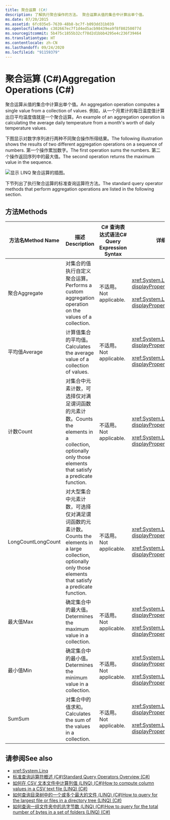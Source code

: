 ```yaml
---
title: 聚合运算 (C#)
description: 了解执行聚合操作的方法。 聚合运算从值的集合中计算出单个值。
ms.date: 07/20/2015
ms.assetid: 6fc035e5-7639-48b8-bc7f-b093dd31b039
ms.openlocfilehash: c302667ec7f1d4ed5acb98439ea9f8f80250077d
ms.sourcegitcommit: 5b475c1855b32cf78d2d1bbb4295e4c236f39464
ms.translationtype: HT
ms.contentlocale: zh-CN
ms.lasthandoff: 09/24/2020
ms.locfileid: "91159379"
---
```

# <a name="aggregation-operations-c"></a><span data-ttu-id="a5e40-104">聚合运算 (C#)</span><span class="sxs-lookup"><span data-stu-id="a5e40-104">Aggregation Operations (C#)</span></span>

<span data-ttu-id="a5e40-105">聚合运算从值的集合中计算出单个值。</span><span class="sxs-lookup"><span data-stu-id="a5e40-105">An aggregation operation computes a single value from a collection of values.</span></span> <span data-ttu-id="a5e40-106">例如，从一个月累计的每日温度值计算出日平均温度值就是一个聚合运算。</span><span class="sxs-lookup"><span data-stu-id="a5e40-106">An example of an aggregation operation is calculating the average daily temperature from a month's worth of daily temperature values.</span></span>  
  
 <span data-ttu-id="a5e40-107">下图显示对数字序列进行两种不同聚合操作所得结果。</span><span class="sxs-lookup"><span data-stu-id="a5e40-107">The following illustration shows the results of two different aggregation operations on a sequence of numbers.</span></span> <span data-ttu-id="a5e40-108">第一个操作累加数字。</span><span class="sxs-lookup"><span data-stu-id="a5e40-108">The first operation sums the numbers.</span></span> <span data-ttu-id="a5e40-109">第二个操作返回序列中的最大值。</span><span class="sxs-lookup"><span data-stu-id="a5e40-109">The second operation returns the maximum value in the sequence.</span></span>  
  
 ![显示 LINQ 聚合运算的插图。](./media/aggregation-operations/linq-aggregation-operations.png)  
  
 <span data-ttu-id="a5e40-111">下节列出了执行聚合运算的标准查询运算符方法。</span><span class="sxs-lookup"><span data-stu-id="a5e40-111">The standard query operator methods that perform aggregation operations are listed in the following section.</span></span>  
  
## <a name="methods"></a><span data-ttu-id="a5e40-112">方法</span><span class="sxs-lookup"><span data-stu-id="a5e40-112">Methods</span></span>  
  
|<span data-ttu-id="a5e40-113">方法名</span><span class="sxs-lookup"><span data-stu-id="a5e40-113">Method Name</span></span>|<span data-ttu-id="a5e40-114">描述</span><span class="sxs-lookup"><span data-stu-id="a5e40-114">Description</span></span>|<span data-ttu-id="a5e40-115">C# 查询表达式语法</span><span class="sxs-lookup"><span data-stu-id="a5e40-115">C# Query Expression Syntax</span></span>|<span data-ttu-id="a5e40-116">详细信息</span><span class="sxs-lookup"><span data-stu-id="a5e40-116">More Information</span></span>|  
|-----------------|-----------------|---------------------------------|----------------------|  
|<span data-ttu-id="a5e40-117">聚合</span><span class="sxs-lookup"><span data-stu-id="a5e40-117">Aggregate</span></span>|<span data-ttu-id="a5e40-118">对集合的值执行自定义聚合运算。</span><span class="sxs-lookup"><span data-stu-id="a5e40-118">Performs a custom aggregation operation on the values of a collection.</span></span>|<span data-ttu-id="a5e40-119">不适用。</span><span class="sxs-lookup"><span data-stu-id="a5e40-119">Not applicable.</span></span>|<xref:System.Linq.Enumerable.Aggregate%2A?displayProperty=nameWithType><br /><br /> <xref:System.Linq.Queryable.Aggregate%2A?displayProperty=nameWithType>|  
|<span data-ttu-id="a5e40-120">平均值</span><span class="sxs-lookup"><span data-stu-id="a5e40-120">Average</span></span>|<span data-ttu-id="a5e40-121">计算值集合的平均值。</span><span class="sxs-lookup"><span data-stu-id="a5e40-121">Calculates the average value of a collection of values.</span></span>|<span data-ttu-id="a5e40-122">不适用。</span><span class="sxs-lookup"><span data-stu-id="a5e40-122">Not applicable.</span></span>|<xref:System.Linq.Enumerable.Average%2A?displayProperty=nameWithType><br /><br /> <xref:System.Linq.Queryable.Average%2A?displayProperty=nameWithType>|  
|<span data-ttu-id="a5e40-123">计数</span><span class="sxs-lookup"><span data-stu-id="a5e40-123">Count</span></span>|<span data-ttu-id="a5e40-124">对集合中元素计数，可选择仅对满足谓词函数的元素计数。</span><span class="sxs-lookup"><span data-stu-id="a5e40-124">Counts the elements in a collection, optionally only those elements that satisfy a predicate function.</span></span>|<span data-ttu-id="a5e40-125">不适用。</span><span class="sxs-lookup"><span data-stu-id="a5e40-125">Not applicable.</span></span>|<xref:System.Linq.Enumerable.Count%2A?displayProperty=nameWithType><br /><br /> <xref:System.Linq.Queryable.Count%2A?displayProperty=nameWithType>|  
|<span data-ttu-id="a5e40-126">LongCount</span><span class="sxs-lookup"><span data-stu-id="a5e40-126">LongCount</span></span>|<span data-ttu-id="a5e40-127">对大型集合中元素计数，可选择仅对满足谓词函数的元素计数。</span><span class="sxs-lookup"><span data-stu-id="a5e40-127">Counts the elements in a large collection, optionally only those elements that satisfy a predicate function.</span></span>|<span data-ttu-id="a5e40-128">不适用。</span><span class="sxs-lookup"><span data-stu-id="a5e40-128">Not applicable.</span></span>|<xref:System.Linq.Enumerable.LongCount%2A?displayProperty=nameWithType><br /><br /> <xref:System.Linq.Queryable.LongCount%2A?displayProperty=nameWithType>|  
|<span data-ttu-id="a5e40-129">最大值</span><span class="sxs-lookup"><span data-stu-id="a5e40-129">Max</span></span>|<span data-ttu-id="a5e40-130">确定集合中的最大值。</span><span class="sxs-lookup"><span data-stu-id="a5e40-130">Determines the maximum value in a collection.</span></span>|<span data-ttu-id="a5e40-131">不适用。</span><span class="sxs-lookup"><span data-stu-id="a5e40-131">Not applicable.</span></span>|<xref:System.Linq.Enumerable.Max%2A?displayProperty=nameWithType><br /><br /> <xref:System.Linq.Queryable.Max%2A?displayProperty=nameWithType>|  
|<span data-ttu-id="a5e40-132">最小值</span><span class="sxs-lookup"><span data-stu-id="a5e40-132">Min</span></span>|<span data-ttu-id="a5e40-133">确定集合中的最小值。</span><span class="sxs-lookup"><span data-stu-id="a5e40-133">Determines the minimum value in a collection.</span></span>|<span data-ttu-id="a5e40-134">不适用。</span><span class="sxs-lookup"><span data-stu-id="a5e40-134">Not applicable.</span></span>|<xref:System.Linq.Enumerable.Min%2A?displayProperty=nameWithType><br /><br /> <xref:System.Linq.Queryable.Min%2A?displayProperty=nameWithType>|  
|<span data-ttu-id="a5e40-135">Sum</span><span class="sxs-lookup"><span data-stu-id="a5e40-135">Sum</span></span>|<span data-ttu-id="a5e40-136">对集合中的值求和。</span><span class="sxs-lookup"><span data-stu-id="a5e40-136">Calculates the sum of the values in a collection.</span></span>|<span data-ttu-id="a5e40-137">不适用。</span><span class="sxs-lookup"><span data-stu-id="a5e40-137">Not applicable.</span></span>|<xref:System.Linq.Enumerable.Sum%2A?displayProperty=nameWithType><br /><br /> <xref:System.Linq.Queryable.Sum%2A?displayProperty=nameWithType>|  
  
## <a name="see-also"></a><span data-ttu-id="a5e40-138">请参阅</span><span class="sxs-lookup"><span data-stu-id="a5e40-138">See also</span></span>

- <xref:System.Linq>
- [<span data-ttu-id="a5e40-139">标准查询运算符概述 (C#)</span><span class="sxs-lookup"><span data-stu-id="a5e40-139">Standard Query Operators Overview (C#)</span></span>](./standard-query-operators-overview.md)
- [<span data-ttu-id="a5e40-140">如何在 CSV 文本文件中计算列值 (LINQ) (C#)</span><span class="sxs-lookup"><span data-stu-id="a5e40-140">How to compute column values in a CSV text file (LINQ) (C#)</span></span>](./how-to-compute-column-values-in-a-csv-text-file-linq.md)
- [<span data-ttu-id="a5e40-141">如何查询目录树中的一个或多个最大的文件 (LINQ) (C#)</span><span class="sxs-lookup"><span data-stu-id="a5e40-141">How to query for the largest file or files in a directory tree (LINQ) (C#)</span></span>](./how-to-query-for-the-largest-file-or-files-in-a-directory-tree-linq.md)
- [<span data-ttu-id="a5e40-142">如何查询一组文件夹中的总字节数 (LINQ) (C#)</span><span class="sxs-lookup"><span data-stu-id="a5e40-142">How to query for the total number of bytes in a set of folders (LINQ) (C#)</span></span>](./how-to-query-for-the-total-number-of-bytes-in-a-set-of-folders-linq.md)
